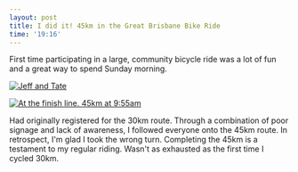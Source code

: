 ```yaml
---
layout: post
title: I did it! 45km in the Great Brisbane Bike Ride
time: '19:16'
---
```


First time participating in a large, community bicycle ride was a lot of fun and a great way to spend Sunday morning.

[![Jeff and Tate](http://farm3.static.flickr.com/2732/4453040699_cc4a7db21c.jpg)](http://www.flickr.com/photos/tatejohnson/4453040699/)

[![At the finish line. 45km at 9:55am](http://farm3.static.flickr.com/2681/4449715673_3fec4997f7.jpg)](http://www.flickr.com/photos/tatejohnson/4449715673/)

Had originally registered for the 30km route. Through a combination of poor signage and lack of awareness, I followed everyone onto the 45km route. In retrospect, I'm glad I took the wrong turn. Completing the 45km is a testament to my regular riding. Wasn't as exhausted as the first time I cycled 30km. 

